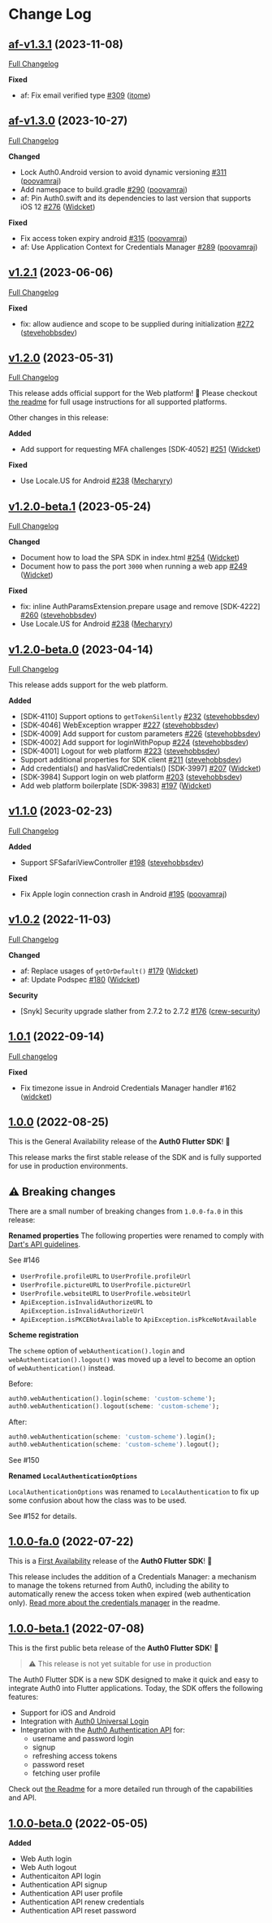 # Change Log

## [af-v1.3.1](https://github.com/auth0/auth0-flutter/tree/af-v1.3.1) (2023-11-08)
[Full Changelog](https://github.com/auth0/auth0-flutter/compare/af-v1.3.0...af-v1.3.1)

**Fixed**
- af: Fix email verified type [\#309](https://github.com/auth0/auth0-flutter/pull/309) ([itome](https://github.com/itome))

## [af-v1.3.0](https://github.com/auth0/auth0-flutter/tree/af-v1.3.0) (2023-10-27)
[Full Changelog](https://github.com/auth0/auth0-flutter/compare/v1.2.1...af-v1.3.0)

**Changed**
- Lock Auth0.Android version to avoid dynamic versioning [\#311](https://github.com/auth0/auth0-flutter/pull/311) ([poovamraj](https://github.com/poovamraj))
- Add namespace to build.gradle [\#290](https://github.com/auth0/auth0-flutter/pull/290) ([poovamraj](https://github.com/poovamraj))
- af: Pin Auth0.swift and its dependencies to last version that supports iOS 12 [\#276](https://github.com/auth0/auth0-flutter/pull/276) ([Widcket](https://github.com/Widcket))

**Fixed**
- Fix access token expiry android [\#315](https://github.com/auth0/auth0-flutter/pull/315) ([poovamraj](https://github.com/poovamraj))
- af: Use Application Context for Credentials Manager [\#289](https://github.com/auth0/auth0-flutter/pull/289) ([poovamraj](https://github.com/poovamraj))

## [v1.2.1](https://github.com/auth0/auth0-flutter/tree/v1.2.1) (2023-06-06)
[Full Changelog](https://github.com/auth0/auth0-flutter/compare/v1.2.0...v1.2.1)

**Fixed**
- fix: allow audience and scope to be supplied during initialization [\#272](https://github.com/auth0/auth0-flutter/pull/272) ([stevehobbsdev](https://github.com/stevehobbsdev))

## [v1.2.0](https://github.com/auth0/auth0-flutter/tree/v1.2.0) (2023-05-31)
[Full Changelog](https://github.com/auth0/auth0-flutter/compare/v1.1.0...v1.2.0)

This release adds official support for the Web platform! 🎉 Please checkout [the readme](https://github.com/auth0/auth0-flutter/tree/main/auth0_flutter#readme) for full usage instructions for all supported platforms.

Other changes in this release:

**Added**
- Add support for requesting MFA challenges [SDK-4052] [\#251](https://github.com/auth0/auth0-flutter/pull/251) ([Widcket](https://github.com/Widcket))

**Fixed**
- Use Locale.US for Android [\#238](https://github.com/auth0/auth0-flutter/pull/238) ([Mecharyry](https://github.com/Mecharyry))

## [v1.2.0-beta.1](https://github.com/auth0/auth0-flutter/tree/v1.2.0-beta.1) (2023-05-24)

[Full Changelog](https://github.com/auth0/auth0-flutter/compare/v1.2.0-beta.0...v1.2.0-beta.1)

**Changed**

- Document how to load the SPA SDK in index.html [\#254](https://github.com/auth0/auth0-flutter/pull/254) ([Widcket](https://github.com/Widcket))
- Document how to pass the port `3000` when running a web app [\#249](https://github.com/auth0/auth0-flutter/pull/249) ([Widcket](https://github.com/Widcket))

**Fixed**

- fix: inline AuthParamsExtension.prepare usage and remove [SDK-4222] [\#260](https://github.com/auth0/auth0-flutter/pull/260) ([stevehobbsdev](https://github.com/stevehobbsdev))
- Use Locale.US for Android [\#238](https://github.com/auth0/auth0-flutter/pull/238) ([Mecharyry](https://github.com/Mecharyry))

## [v1.2.0-beta.0](https://github.com/auth0/auth0-flutter/tree/v1.2.0-beta.0) (2023-04-14)

[Full Changelog](https://github.com/auth0/auth0-flutter/compare/v1.1.0...v1.2.0-beta.0)

This release adds support for the web platform.

**Added**

- [SDK-4110] Support options to `getTokenSilently` [\#232](https://github.com/auth0/auth0-flutter/pull/232) ([stevehobbsdev](https://github.com/stevehobbsdev))
- [SDK-4046] WebException wrapper [\#227](https://github.com/auth0/auth0-flutter/pull/227) ([stevehobbsdev](https://github.com/stevehobbsdev))
- [SDK-4009] Add support for custom parameters [\#226](https://github.com/auth0/auth0-flutter/pull/226) ([stevehobbsdev](https://github.com/stevehobbsdev))
- [SDK-4002] Add support for loginWithPopup [\#224](https://github.com/auth0/auth0-flutter/pull/224) ([stevehobbsdev](https://github.com/stevehobbsdev))
- [SDK-4001] Logout for web platform [\#223](https://github.com/auth0/auth0-flutter/pull/223) ([stevehobbsdev](https://github.com/stevehobbsdev))
- Support additional properties for SDK client [\#211](https://github.com/auth0/auth0-flutter/pull/211) ([stevehobbsdev](https://github.com/stevehobbsdev))
- Add credentials() and hasValidCredentials() [SDK-3997] [\#207](https://github.com/auth0/auth0-flutter/pull/207) ([Widcket](https://github.com/Widcket))
- [SDK-3984] Support login on web platform [\#203](https://github.com/auth0/auth0-flutter/pull/203) ([stevehobbsdev](https://github.com/stevehobbsdev))
- Add web platform boilerplate [SDK-3983] [\#197](https://github.com/auth0/auth0-flutter/pull/197) ([Widcket](https://github.com/Widcket))

## [v1.1.0](https://github.com/auth0/auth0-flutter/tree/v1.1.0) (2023-02-23)

[Full Changelog](https://github.com/auth0/auth0-flutter/compare/v1.0.2...v1.1.0)

**Added**

- Support SFSafariViewController [\#198](https://github.com/auth0/auth0-flutter/pull/198) ([stevehobbsdev](https://github.com/stevehobbsdev))

**Fixed**

- Fix Apple login connection crash in Android [\#195](https://github.com/auth0/auth0-flutter/pull/195) ([poovamraj](https://github.com/poovamraj))

## [v1.0.2](https://github.com/auth0/auth0-flutter/tree/v1.0.2) (2022-11-03)

[Full Changelog](https://github.com/auth0/auth0-flutter/compare/v1.0.1...v1.0.2)

**Changed**

- af: Replace usages of `getOrDefault()` [\#179](https://github.com/auth0/auth0-flutter/pull/179) ([Widcket](https://github.com/Widcket))
- af: Update Podspec [\#180](https://github.com/auth0/auth0-flutter/pull/180) ([Widcket](https://github.com/Widcket))

**Security**

- [Snyk] Security upgrade slather from 2.7.2 to 2.7.2 [\#176](https://github.com/auth0/auth0-flutter/pull/176) ([crew-security](https://github.com/crew-security))

## [1.0.1](https://github.com/auth0/auth0-flutter/tree/v1.0.1) (2022-09-14)

[Full changelog](https://github.com/auth0/auth0-flutter/compare/v1.0.0...v1.0.1)

**Fixed**

- Fix timezone issue in Android Credentials Manager handler #162 ([widcket](https://github.com/widcket))

## [1.0.0](https://github.com/auth0/auth0-flutter/tree/v1.0.0) (2022-08-25)

This is the General Availability release of the **Auth0 Flutter SDK**! 🎉

This release marks the first stable release of the SDK and is fully supported for use in production environments.

## :warning: Breaking changes

There are a small number of breaking changes from `1.0.0-fa.0` in this release:

**Renamed properties**
The following properties were renamed to comply with [Dart's API guidelines](https://dart.dev/guides/language/effective-dart/style#do-capitalize-acronyms-and-abbreviations-longer-than-two-letters-like-words).

See #146

- `UserProfile.profileURL` to `UserProfile.profileUrl`
- `UserProfile.pictureURL` to `UserProfile.pictureUrl`
- `UserProfile.websiteURL` to `UserProfile.websiteUrl`
- `ApiException.isInvalidAuthorizeURL` to `ApiException.isInvalidAuthorizeUrl`
- `ApiException.isPKCENotAvailable` to `ApiException.isPkceNotAvailable`

**Scheme registration**

The `scheme` option of `webAuthentication().login` and `webAuthentication().logout()` was moved up a level to become an option of `webAuthentication()` instead.

Before:

```dart
auth0.webAuthentication().login(scheme: 'custom-scheme');
auth0.webAuthentication().logout(scheme: 'custom-scheme');
```

After:

```dart
auth0.webAuthentication(scheme: 'custom-scheme').login();
auth0.webAuthentication(scheme: 'custom-scheme').logout();
```

See #150

**Renamed `LocalAuthenticationOptions`**

`LocalAuthenticationOptions` was renamed to `LocalAuthentication` to fix up some confusion about how the class was to be used.

See #152 for details.

## [1.0.0-fa.0](https://github.com/auth0/auth0-flutter/tree/1.0.0-fa.0) (2022-07-22)

This is a [First Availability](https://auth0.com/docs/troubleshoot/product-lifecycle/product-release-stages#first-availability) release of the **Auth0 Flutter SDK**! 🎉

This release includes the addition of a Credentials Manager: a mechanism to manage the tokens returned from Auth0, including the ability to automatically renew the access token when expired (web authentication only). [Read more about the credentials manager](https://github.com/auth0/auth0-flutter/tree/main/auth0_flutter#credentials-manager) in the readme.

## [1.0.0-beta.1](https://github.com/auth0/auth0-flutter/tree/1.0.0-beta.1) (2022-07-08)

This is the first public beta release of the **Auth0 Flutter SDK**! 🎉

> ⚠️ This release is not yet suitable for use in production

The Auth0 Flutter SDK is a new SDK designed to make it quick and easy to integrate Auth0 into Flutter applications. Today, the SDK offers the following features:

- Support for iOS and Android
- Integration with [Auth0 Universal Login](https://auth0.com/docs/authenticate/login/auth0-universal-login)
- Integration with the [Auth0 Authentication API](https://auth0.com/docs/api/authentication) for:
  - username and password login
  - signup
  - refreshing access tokens
  - password reset
  - fetching user profile

Check out [the Readme](https://github.com/auth0/auth0-flutter/blob/main/auth0_flutter/README.md) for a more detailed run through of the capabilities and API.

## [1.0.0-beta.0](https://github.com/auth0/auth0-flutter/tree/1.0.0-beta.0) (2022-05-05)

**Added**

- Web Auth login
- Web Auth logout
- Authenticaiton API login
- Authentication API signup
- Authentication API user profile
- Authentication API renew credentials
- Authentication API reset password
